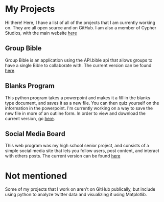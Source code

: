 # My Projects

Hi there! Here, I have a list of all of the projects that I am currently working on. They are all open source and on GitHub. I am also a member of Cypher Studios, with the main website [here](https://cypherstudios.net)

## Group Bible
Group Bible is an application using the API.bible api that allows groups to have a single Bible to collaborate with. The current version can be found [here](https://github.com/nbritt27/group-bible).

## Blanks Program
This python program takes a powerpoint and makes it a fill in the blanks type document, and saves it as a new file. You can then quiz yourself on the information in the powerpoint. I'm currently working on a way to save the new file in more of an outline form. In order to view and download the current version, go [here](https://github.com/nbritt27/Blanks-Program).

## Social Media Board
This web program was my high school senior project, and consists of a simple social media site that lets you follow users, post content, and interact with others posts. The current version can be found [here](https://github.com/nbritt27/Firebase_Project)

# Not mentioned
Some of my projects that I work on aren't on GitHub publically, but include using python to analyze twitter data and visualizing it using Matplotlib. 
